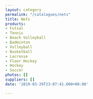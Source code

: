 ```yaml
---
layout: category
permalink: "/catalogues/nets"
title: Nets
products:
- Futsal
- Tennis
- Beach Volleyball
- Badminton
- Volleyball
- Basketball
- Lacrosse
- Floor Hockey
- Hockey
- Soccer
photos: []
suppliers: []
date: '2019-03-29T23:07:41.000+00:00'

---
```


